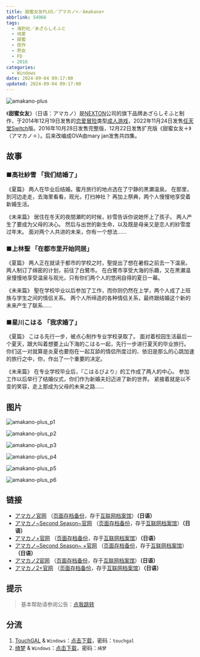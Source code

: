 ```yaml
---
title: 甜蜜女友PLUS／アマカノ+／Amakano+
abbrlink: 54966
tags:
  - 海豹社／あざらしそふと
  - 纯爱
  - 甜蜜
  - 拔作
  - 熟女
  - FD
  - 2016
categories:
  - Windows
date: 2024-09-04 09:17:00
updated: 2024-09-04 09:17:00
---
```


![amakano-plus](https://static.saop.cc/vns/img/amakano-plus.webp)

《**甜蜜女友**》（日语：アマカノ）是[NEXTON](https://zh.wikipedia.org/wiki/NEXTON)公司的旗下品牌あざらしそふと制作，于2014年12月19日发售的[恋爱冒险](https://zh.wikipedia.org/wiki/戀愛冒險)类型[成人游戏](https://zh.wikipedia.org/wiki/日本成人遊戲)，2022年11月24日发售[任天堂Switch](https://zh.wikipedia.org/wiki/任天堂Switch)版。2016年10月28日发售完整版，12月22日发售扩充版《甜蜜女友＋》（アマカノ＋）。后来改编成OVA由mary jan发售共四集。

<!-- more -->

## 故事

### ■高社紗雪 「我们结婚了」

《夏篇》
两人在毕业后结婚。蜜月旅行的地点选在了宁静的黒瀬温泉。
在那里，到河边走走，去海里看看，观光，打扫神社？
再加上祭典，两个人慢慢地享受着新婚生活。

《未来篇》
居住在冬天的夜間瀬町的时候，紗雪告诉你说她怀上了孩子。
两人产生了要成为父母的决心。
然后与出世的新生命，以及既是母亲又是恋人的紗雪度过年末。
面对两个人共进的未来，你有一个想法……

### ■上林聖 「在都市里开始同居」

《夏篇》
两人正在就读于都市的学校之时，聖提出了想在暑假之前去一下温泉。
两人制订了绵密的计划，前往了白鷺市。
在白鷺市享受大海的乐趣，又在黒瀬温泉慢慢地享受温泉与观光，只有你们两个人的悠闲自得的夏日一幕。

《未来篇》
聖在学校毕业以后参加了工作，而你则仍然在上学，两个人成了上班族与学生之间的情侣关系。
两个人所缔造的各种情侣关系，最终跟结婚这个新的未来产生了联系……

### ■星川こはる 「我求婚了」

《夏篇》
こはる先行一步，被点心制作专业学校录取了。
面对着校园生活最后一个夏天，跟大叫着想要上山下海的こはる一起，先行一步进行夏天的毕业旅行。
你们这一对就算是炎夏也要抱在一起互舔的情侣所度过的、依旧是那么的心跳加速的旅行之中，你，作出了一个重要的决定。

《未来篇》
在专业学校毕业后，『こはるびより』的工作成了两人的中心。
参加工作以后举行了结婚仪式，你们作为新婚夫妇迈进了新的世界。
紧接着就是以不变的笑容，走上那成为父母的未来之路……

## 图片

![amakano-plus_p1](https://static.saop.cc/vns/img/amakano-plus_p1.webp)

![amakano-plus_p2](https://static.saop.cc/vns/img/amakano-plus_p2.webp)

![amakano-plus_p3](https://static.saop.cc/vns/img/amakano-plus_p3.webp)

![amakano-plus_p4](https://static.saop.cc/vns/img/amakano-plus_p4.webp)

![amakano-plus_p5](https://static.saop.cc/vns/img/amakano-plus_p5.webp)

![amakano-plus_p6](https://static.saop.cc/vns/img/amakano-plus_p6.webp)

## 链接

- [アマカノ官网](http://azarashi-soft.nexton-net.jp/amakano/) （[页面存档备份](https://web.archive.org/web/20201101063525/http://azarashi-soft.nexton-net.jp/amakano/)，存于[互联网档案馆](https://zh.wikipedia.org/wiki/互联网档案馆)）**（日语）**
- [アマカノ~Second Season~官网](https://azarashi-soft.nexton-net.jp/amakano-ss/) （[页面存档备份](https://web.archive.org/web/20201101063525/https://azarashi-soft.nexton-net.jp/amakano-ss/)，存于[互联网档案馆](https://zh.wikipedia.org/wiki/互联网档案馆)）**（日语）**
- [アマカノ+官网](http://azarashi-soft.nexton-net.jp/amakano+/) （[页面存档备份](https://web.archive.org/web/20190404140327/http://azarashi-soft.nexton-net.jp/amakano+/)，存于[互联网档案馆](https://zh.wikipedia.org/wiki/互联网档案馆)）**（日语）**
- [アマカノ~Second Season~ +官网](https://azarashi-soft.nexton-net.jp/amakano-ss-plus/) （[页面存档备份](https://azarashi-soft.nexton-net.jp/amakano-ss-plus/)，存于[互联网档案馆](https://zh.wikipedia.org/wiki/互联网档案馆)）**（日语）**
- [アマカノ2官网](http://azarashi-soft.nexton-net.jp/amakano2/) （[页面存档备份](https://web.archive.org/web/20220101063525/http://azarashi-soft.nexton-net.jp/amakano2/)，存于[互联网档案馆](https://zh.wikipedia.org/wiki/互联网档案馆)）**（日语）**
- [アマカノ2+官网](http://azarashi-soft.nexton-net.jp/amakano2-plus//) （[页面存档备份](https://web.archive.org/web/20230401140327/http://azarashi-soft.nexton-net.jp/amakano2-plus//)，存于[互联网档案馆](https://zh.wikipedia.org/wiki/互联网档案馆)）**（日语）**

## 提示

> 基本帮助请参阅公告：[点我跳转](/p/announcement/)

## 分流

1. [TouchGAL](https://touchgal.net/) & `Windows`：[点击下载](https://pan.touchgal.net/s/ANb8hP)，密码：`touchgal`
2. [绮梦](https://acgs.one/) & `Windows`：[点击下载](https://acgs.one/game/288.html)，密码：`绮梦`
